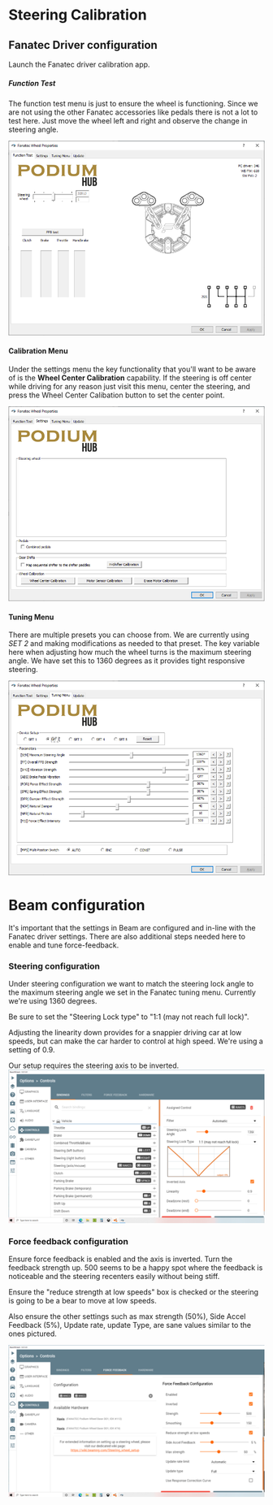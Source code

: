 # Steering Calibration

## Fanatec Driver configuration

Launch the Fanatec driver calibration app.

##### Function Test
The function test menu is just to ensure the wheel is functioning.  Since
we are not using the other Fanatec accessories like pedals there is not a lot
to test here.  Just move the wheel left and right and observe the change in 
steering angle.

![](images/fanatec-function.png)

#### Calibration Menu
Under the settings menu the key functionality that you'll want to be aware of 
is the **Wheel Center Calibration** capability.  If the steering is off center
while driving for any reason just visit this menu, center the steering, and
press the Wheel Center Calibation button to set the center point.

![](images/fanatec-calibration.png)

#### Tuning Menu
There are multiple presets you can choose from.  We are currently using *SET 2*
and making modifications as needed to that preset.  The key variable here when
adjusting how much the wheel turns is the maximum steering angle.  We have set 
this to 1360 degrees as it provides tight responsive steering.

![](images/fanatec-tuning.png)


# Beam configuration

It's important that the settings in Beam are configured and in-line with the
Fanatec driver settings.  There are also additional steps needed here to enable
and tune force-feedback.

### Steering configuration
Under steering configuration we want to match the steering lock angle to the 
maximum steering angle we set in the Fanatec tuning menu.  Currently we're using
1360 degrees.

Be sure to set the "Steering Lock type" to "1:1 (may not reach full lock)".

Adjusting the linearity down provides for a snappier driving car at low speeds,
but can make the car harder to control at high speed.  We're using a setting of
0.9.

Our setup requires the steering axis to be inverted.
![](images/beam-steering-config.png)

### Force feedback configuration
Ensure force feedback is enabled and the axis is inverted.
Turn the feedback strength up.  500 seems to be a happy spot where the feedback
is noticeable and the steering recenters easily without being stiff.

Ensure the "reduce strength at low speeds" box is checked or the steering is 
going to be a bear to move at low speeds.

Also ensure the other settings such as max strength (50%),
Side Accel Feedback (5%), Update rate, update Type, are sane values similar to
the ones pictured.

![](images/beam-feedback-config.png)

